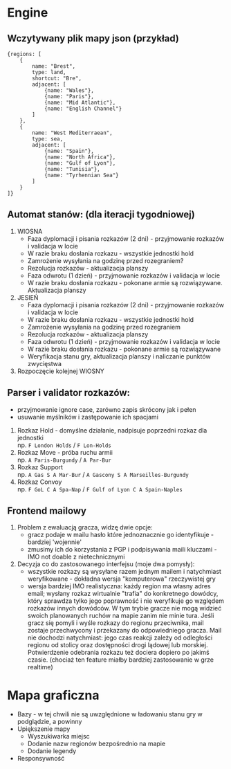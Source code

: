 # Engine
## Wczytywany plik mapy json (przykład)
```
{regions: [
    {
        name: "Brest",
        type: land,
        shortcut: "Bre", 
        adjacent: [
            {name: "Wales"},
            {name: "Paris"},
            {name: "Mid Atlantic"},
            {name: "English Channel"}
        ]
    },
    {
        name: "West Mediterraean",
        type: sea,
        adjacent: [
            {name: "Spain"},
            {name: "North Africa"},
            {name: "Gulf of Lyon"},
            {name: "Tunisia"},
            {name: "Tyrhennian Sea"}
        ]
    }
]}
```
## Automat stanów: (dla iteracji tygodniowej)
1) WIOSNA
    * Faza dyplomacji i pisania rozkazów (2 dni) - przyjmowanie rozkazów i validacja w locie
    * W razie braku dosłania rozkazu - wszystkie jednostki hold
    * Zamrożenie wysyłania na godzinę przed rozegraniem?
    * Rezolucja rozkazów - aktualizacja planszy
    * Faza odwrotu (1 dzień) - przyjmowanie rozkazów i validacja w locie
    * W razie braku dosłania rozkazu - pokonane armie są rozwiązywane. Aktualizacja planszy
1) JESIEŃ
    * Faza dyplomacji i pisania rozkazów (2 dni) - przyjmowanie rozkazów i validacja w locie
    * W razie braku dosłania rozkazu - wszystkie jednostki hold
    * Zamrożenie wysyłania na godzinę przed rozegraniem
    * Rezolucja rozkazów - aktualizacja planszy
    * Faza odwrotu (1 dzień) - przyjmowanie rozkazów i validacja w locie
    * W razie braku dosłania rozkazu - pokonane armie są rozwiązywane
    * Weryfikacja stanu gry, aktualizacja planszy i naliczanie punktów zwycięstwa
1) Rozpoczęcie kolejnej WIOSNY


## Parser i validator rozkazów:
* przyjmowanie ignore case, zarówno zapis skrócony jak i pełen
* usuwanie myślników i zastępowanie ich spacjami
1) Rozkaz Hold - domyślne działanie, nadpisuje poprzedni rozkaz dla jednostki\
np. `F London Holds` / `F Lon-Holds`
1) Rozkaz Move - próba ruchu armii\
np. `A Paris-Burgundy` / `A Par-Bur`
1) Rozkaz Support\
np. `A Gas S A Mar-Bur` / `A Gascony S A Marseilles-Burgundy`
1) Rozkaz Convoy \
np. `F GoL C A Spa-Nap` / `F Gulf of Lyon C A Spain-Naples`

## Frontend mailowy
1) Problem z ewaluacją gracza, widzę dwie opcje:
    * gracz podaje w mailu hasło które jednoznacznie go identyfikuje - bardziej 'wojennie'
    * zmusimy ich do korzystania z PGP i podpisywania maili kluczami - IMO not doable z nietechnicznymi
1) Decyzja co do zastosowanego interfejsu (moje dwa pomysły):
    * wszystkie rozkazy są wysyłane razem jednym mailem i natychmiast weryfikowane - dokładna wersja "komputerowa"
    rzeczywistej gry
    * wersja bardziej IMO realistyczna: każdy region ma własny adres email; wysłany rozkaz wirtualnie "trafia" do 
    konkretnego dowódcy, który sprawdza
    tylko jego poprawność i nie weryfikuje go względem rozkazów innych dowódców. W tym trybie gracze nie mogą widzieć
    swoich planowanych ruchów na mapie zanim nie minie tura. Jeśli gracz się pomyli i wyśle rozkazy do
    regionu przeciwnika, mail zostaje przechwycony i przekazany do odpowiedniego gracza. Mail nie dochodzi natychmiast:
    jego czas reakcji zależy od odległości regionu od stolicy oraz dostępności drogi lądowej lub morskiej. Potwierdzenie
    odebrania rozkazu też dociera dopiero po jakimś czasie. (chociaż ten feature miałby bardziej zastosowanie w grze realtime)

# Mapa graficzna
  * Bazy - w tej chwili nie są uwzględnione w ładowaniu stanu gry w podglądzie, a powinny
  * Upiększenie mapy
    * Wyszukiwarka miejsc
    * Dodanie nazw regionów bezpośrednio na mapie
    * Dodanie legendy
  * Responsywność
